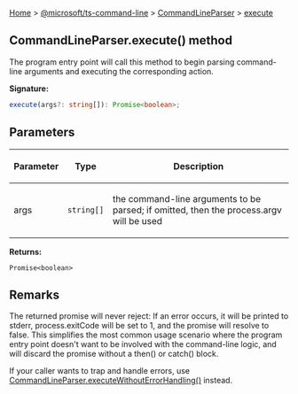 [Home](./index) &gt; [@microsoft/ts-command-line](./ts-command-line.md) &gt; [CommandLineParser](./ts-command-line.commandlineparser.md) &gt; [execute](./ts-command-line.commandlineparser.execute.md)

## CommandLineParser.execute() method

The program entry point will call this method to begin parsing command-line arguments and executing the corresponding action.

<b>Signature:</b>

```typescript
execute(args?: string[]): Promise<boolean>;
```

## Parameters

|  <p>Parameter</p> | <p>Type</p> | <p>Description</p> |
|  --- | --- | --- |
|  <p>args</p> | <p>`string[]`</p> | <p>the command-line arguments to be parsed; if omitted, then the process.argv will be used</p> |

<b>Returns:</b>

`Promise<boolean>`

## Remarks

The returned promise will never reject: If an error occurs, it will be printed to stderr, process.exitCode will be set to 1, and the promise will resolve to false. This simplifies the most common usage scenario where the program entry point doesn't want to be involved with the command-line logic, and will discard the promise without a then() or catch() block.

If your caller wants to trap and handle errors, use [CommandLineParser.executeWithoutErrorHandling()](./ts-command-line.commandlineparser.executewithouterrorhandling.md) instead.

